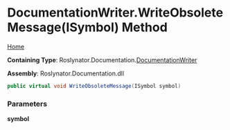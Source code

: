 <a name="_top"></a>

# DocumentationWriter\.WriteObsoleteMessage\(ISymbol\) Method

[Home](../../../../README.md#_top)

**Containing Type**: Roslynator\.Documentation\.[DocumentationWriter](../README.md#_top)

**Assembly**: Roslynator\.Documentation\.dll

```csharp
public virtual void WriteObsoleteMessage(ISymbol symbol)
```

### Parameters

**symbol**